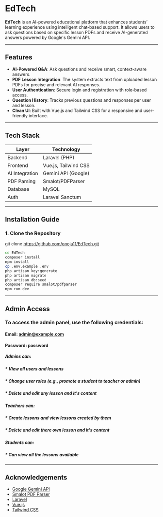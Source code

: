 # EdTech

**EdTech** is an AI-powered educational platform that enhances students’ learning experience using intelligent chat-based support. It allows users to ask questions based on specific lesson PDFs and receive AI-generated answers powered by Google's Gemini API.

---

##  Features

-  **AI-Powered Q&A**: Ask questions and receive smart, context-aware answers.
-  **PDF Lesson Integration**: The system extracts text from uploaded lesson PDFs for precise and relevant AI responses.
-  **User Authentication**: Secure login and registration with role-based access.
-  **Question History**: Tracks previous questions and responses per user and lesson.
-  **Clean UI**: Built with Vue.js and Tailwind CSS for a responsive and user-friendly interface.

---

##  Tech Stack

| Layer         | Technology           |
|---------------|----------------------|
| Backend       | Laravel (PHP)        |
| Frontend      | Vue.js, Tailwind CSS |
| AI Integration| Gemini API (Google)  |
| PDF Parsing   | Smalot/PDFParser     |
| Database      | MySQL                |
| Auth          | Laravel Sanctum      |

---

##  Installation Guide

### 1. Clone the Repository
git clone https://github.com/onoja11/EdTech.git
```bash
cd EdTech
composer install
npm install
cp .env.example .env
php artisan key:generate
php artisan migrate
php artisan db:seed
composer require smalot/pdfparser
npm run dev

```

---

##  Admin Access

### To access the admin panel, use the following credentials:
#### Email: admin@example.com
#### Password: password

##### Admins can:
##### * View all users and lessons
##### * Change user roles (e.g., promote a student to teacher or admin)
##### * Delete and edit any lesson and it's content

##### Teachers can:
##### * Create lessons and view lessons created by them
##### * Delete and edit there own lesson and it's content

##### Students can:
##### * Can view all the lessons available
---
##  Acknowledgements

- [Google Gemini API](https://ai.google.dev/gemini-api/docs)
- [Smalot PDF Parser](https://github.com/smalot/pdfparser)
- [Laravel](https://laravel.com/)
- [Vue.js](https://vuejs.org/)
- [Tailwind CSS](https://tailwindcss.com/)



